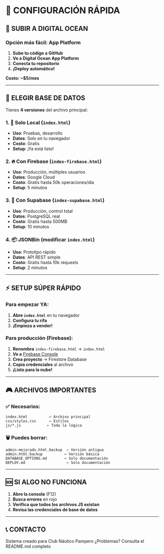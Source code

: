 # 🎯 CONFIGURACIÓN RÁPIDA

## 🚀 SUBIR A DIGITAL OCEAN

### Opción más fácil: App Platform
1. **Sube tu código a GitHub**
2. **Ve a Digital Ocean App Platform**
3. **Conecta tu repositorio**
4. **¡Deploy automático!**

**Costo: ~$5/mes**

---

## 💾 ELEGIR BASE DE DATOS

Tienes **4 versiones** del archivo principal:

### 1. 📱 **Solo Local** (`index.html`)
- **Uso**: Pruebas, desarrollo
- **Datos**: Solo en tu navegador
- **Costo**: Gratis
- **Setup**: ¡Ya está listo!

### 2. 🔥 **Con Firebase** (`index-firebase.html`)
- **Uso**: Producción, múltiples usuarios
- **Datos**: Google Cloud
- **Costo**: Gratis hasta 50k operaciones/día
- **Setup**: 5 minutos

### 3. 🚀 **Con Supabase** (`index-supabase.html`)
- **Uso**: Producción, control total
- **Datos**: PostgreSQL real
- **Costo**: Gratis hasta 500MB
- **Setup**: 10 minutos

### 4. 📦 **JSONBin** (modificar `index.html`)
- **Uso**: Prototipo rápido
- **Datos**: API REST simple
- **Costo**: Gratis hasta 10k requests
- **Setup**: 2 minutos

---

## ⚡ SETUP SÚPER RÁPIDO

### Para empezar YA:
1. **Abre `index.html`** en tu navegador
2. **Configura tu rifa**
3. **¡Empieza a vender!**

### Para producción (Firebase):
1. **Renombra** `index-firebase.html` → `index.html`
2. **Ve a** [Firebase Console](https://console.firebase.google.com)
3. **Crea proyecto** → Firestore Database
4. **Copia credenciales** al archivo
5. **¡Listo para la nube!**

---

## 🎮 ARCHIVOS IMPORTANTES

### ✅ Necesarios:
```
index.html          ← Archivo principal
css/styles.css      ← Estilos
js/*.js            ← Toda la lógica
```

### 🗑️ Puedes borrar:
```
admin-mejorado.html.backup  ← Versión antigua
admin.html.backup          ← Versión básica
DATABASE_OPTIONS.md        ← Solo documentación
DEPLOY.md                   ← Solo documentación
```

---

## 🆘 SI ALGO NO FUNCIONA

1. **Abre la consola** (F12)
2. **Busca errores** en rojo
3. **Verifica que todos los archivos JS existan**
4. **Revisa las credenciales de base de datos**

---

## 📞 CONTACTO

Sistema creado para Club Náutico Pampero
¿Problemas? Consulta el README.md completo
